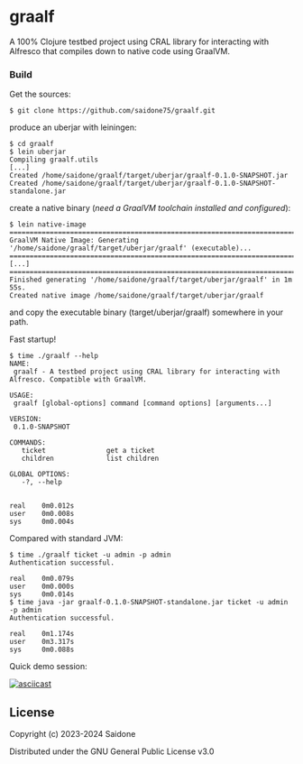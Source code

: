 # graalf

A 100% Clojure testbed project using CRAL library for interacting with Alfresco that compiles down to native code using GraalVM.

### Build
Get the sources:
```console
$ git clone https://github.com/saidone75/graalf.git
```
produce an uberjar with leiningen:
```console
$ cd graalf
$ lein uberjar
Compiling graalf.utils
[...]
Created /home/saidone/graalf/target/uberjar/graalf-0.1.0-SNAPSHOT.jar
Created /home/saidone/graalf/target/uberjar/graalf-0.1.0-SNAPSHOT-standalone.jar
```
create a native binary (*need a GraalVM toolchain installed and configured*):
```console
$ lein native-image
========================================================================================================================
GraalVM Native Image: Generating '/home/saidone/graalf/target/uberjar/graalf' (executable)...
========================================================================================================================
[...]
========================================================================================================================
Finished generating '/home/saidone/graalf/target/uberjar/graalf' in 1m 55s.
Created native image /home/saidone/graalf/target/uberjar/graalf
```
and copy the executable binary (target/uberjar/graalf) somewhere in your path.

Fast startup!
```console
$ time ./graalf --help
NAME:
 graalf - A testbed project using CRAL library for interacting with Alfresco. Compatible with GraalVM.

USAGE:
 graalf [global-options] command [command options] [arguments...]

VERSION:
 0.1.0-SNAPSHOT

COMMANDS:
   ticket               get a ticket
   children             list children

GLOBAL OPTIONS:
   -?, --help


real    0m0.012s
user    0m0.008s
sys     0m0.004s
```
Compared with standard JVM:
```console
$ time ./graalf ticket -u admin -p admin
Authentication successful.

real    0m0.079s
user    0m0.000s
sys     0m0.014s
$ time java -jar graalf-0.1.0-SNAPSHOT-standalone.jar ticket -u admin -p admin
Authentication successful.

real    0m1.174s
user    0m3.317s
sys     0m0.088s
```
Quick demo session:

[![asciicast](https://asciinema.org/a/649649.svg)](https://asciinema.org/a/649649)
## License
Copyright (c) 2023-2024 Saidone

Distributed under the GNU General Public License v3.0
